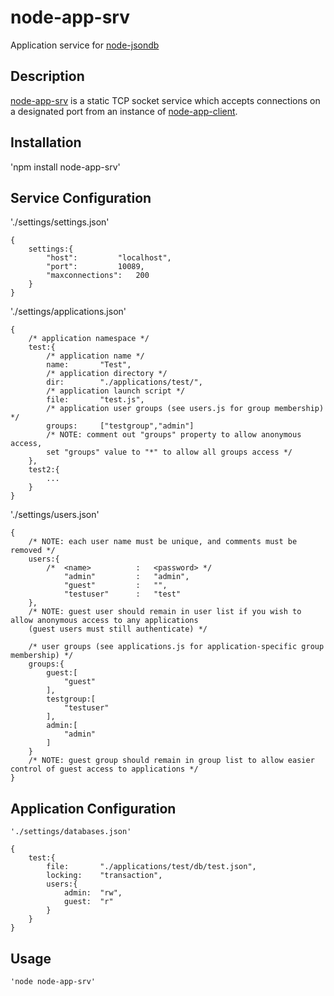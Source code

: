 # node-app-srv

Application service for [node-jsondb](https://github.com/mcmlxxix/node-jsondb) 

## Description

[node-app-srv](https://github.com/mcmlxxix/node-app-srv) is a static TCP socket service which accepts connections on a designated port from an instance of [node-app-client](https://github.com/mcmlxxix/node-app-client). 

## Installation

'npm install node-app-srv'

## Service Configuration

'./settings/settings.json'

	{
		settings:{
			"host":			"localhost",
			"port":			10089,
			"maxconnections": 	200
		}
	}

'./settings/applications.json'

	{
		/* application namespace */
		test:{
			/* application name */
			name:		"Test",
			/* application directory */
			dir:		"./applications/test/",
			/* application launch script */
			file:		"test.js",
			/* application user groups (see users.js for group membership) */
			groups:		["testgroup","admin"]
			/* NOTE: comment out "groups" property to allow anonymous access, 
			set "groups" value to "*" to allow all groups access */
		},
		test2:{
			...
		}
	}

'./settings/users.json'

	{
		/* NOTE: each user name must be unique, and comments must be removed */
		users:{	
			/* 	<name> 			:	<password> */
				"admin"			:	"admin",
				"guest"			:	"", 
				"testuser"		:	"test"
		},
		/* NOTE: guest user should remain in user list if you wish to allow anonymous access to any applications
		(guest users must still authenticate) */

		/* user groups (see applications.js for application-specific group membership) */
		groups:{
			guest:[
				"guest"
			],
			testgroup:[
				"testuser"
			],
			admin:[
				"admin"
			]
		}
		/* NOTE: guest group should remain in group list to allow easier control of guest access to applications */
	}

## Application Configuration

	'./settings/databases.json'

	{
		test:{
			file:		"./applications/test/db/test.json",
			locking:	"transaction",
			users:{
				admin:	"rw",
				guest:	"r"
			}
		}
	}

## Usage

	'node node-app-srv'



